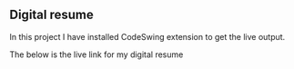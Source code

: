 ## Digital resume

In this project I have installed CodeSwing extension to get the live output.

The below is the live link for my digital resume

